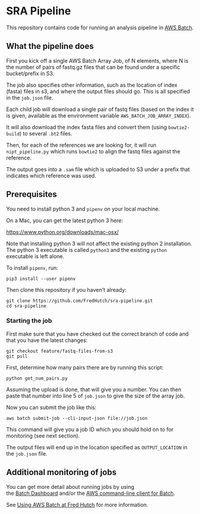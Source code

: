 # SRA Pipeline

This repository contains code for running an analysis pipeline in
[AWS Batch](https://aws.amazon.com/batch/).

## What the pipeline does


First you kick off a single AWS Batch Array Job, of N elements,
where N is the number of pairs of fastq.gz files that can be
found under a specific bucket/prefix in S3.

The job also specifies other information, such as the location
of index (fasta) files in s3, and where the output files should go.
This is all specified in the `job.json` file.

Each child job will download a single pair of fastq files
(based on the index it is given, available as the 
environment variable `AWS_BATCH_JOB_ARRAY_INDEX`).

It will also download the index fasta files and convert them
(using `bowtie2-build`) to several `.bt2` files.

Then, for each of the references we are looking for,
it will run `nipt_pipeline.py` which runs `bowtie2` to
align the fastq files against the reference.

The output goes into a `.sam` file which is uploaded to S3 
under a prefix that indicates which reference was used.


## Prerequisites

You need to install python 3 and `pipenv` on your local machine.

On a Mac, you can get the latest python 3 here:

https://www.python.org/downloads/mac-osx/

Note that installing python 3 will not affect the existing python 2 installation.
The python 3 executable is called `python3` and the existing `python` executable is left alone.

To install `pipenv`, run:

```
pip3 install --user pipenv
```

Then clone this repository if you haven't already:

```
git clone https://github.com/FredHutch/sra-pipeline.git
cd sra-pipeline
```

### Starting the job

First make sure that you have checked out the correct branch of code and that 
you have the latest changes:

```
git checkout feature/fastq-files-from-s3
git pull
```



First, determine how many pairs there are by running this script:

```
python get_num_pairs.py
```

Assuming the upload is done, that will give you a number. You can then paste that
number into line 5 of `job.json` to give the size of the array job.

Now you can submit the job like this:


```
aws batch submit-job --cli-input-json file://job.json
```

This command will give you a job ID which you should hold on to for monitoring (see next section).

The output files will end up in the location specified as `OUTPUT_LOCATION` in the `job.json` file.


## Additional monitoring of jobs

You can get more detail about running jobs by using  
the [Batch Dashboard](https://batch-dashboard.fhcrc.org/)
and/or the
[AWS command-line client for Batch](https://docs.aws.amazon.com/cli/latest/reference/batch/index.html).

See [Using AWS Batch at Fred Hutch](https://fredhutch.github.io/aws-batch-at-hutch-docs/)
for more information.
